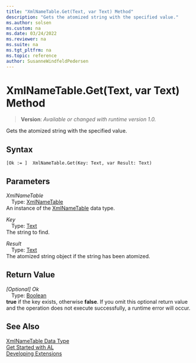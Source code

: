 ```yaml
---
title: "XmlNameTable.Get(Text, var Text) Method"
description: "Gets the atomized string with the specified value."
ms.author: solsen
ms.custom: na
ms.date: 03/24/2022
ms.reviewer: na
ms.suite: na
ms.tgt_pltfrm: na
ms.topic: reference
author: SusanneWindfeldPedersen
---
```

[//]: # (START>DO_NOT_EDIT)
[//]: # (IMPORTANT:Do not edit any of the content between here and the END>DO_NOT_EDIT.)
[//]: # (Any modifications should be made in the .xml files in the ModernDev repo.)
# XmlNameTable.Get(Text, var Text) Method
> **Version**: _Available or changed with runtime version 1.0._

Gets the atomized string with the specified value.


## Syntax
```AL
[Ok := ]  XmlNameTable.Get(Key: Text, var Result: Text)
```
## Parameters
*XmlNameTable*  
&emsp;Type: [XmlNameTable](xmlnametable-data-type.md)  
An instance of the [XmlNameTable](xmlnametable-data-type.md) data type.  

*Key*  
&emsp;Type: [Text](../text/text-data-type.md)  
The string to find.
        

*Result*  
&emsp;Type: [Text](../text/text-data-type.md)  
The atomized string object if the string has been atomized.  


## Return Value
*[Optional] Ok*  
&emsp;Type: [Boolean](../boolean/boolean-data-type.md)  
**true** if the key exists, otherwise **false**.  If you omit this optional return value and the operation does not execute successfully, a runtime error will occur.  


[//]: # (IMPORTANT: END>DO_NOT_EDIT)
## See Also
[XmlNameTable Data Type](xmlnametable-data-type.md)  
[Get Started with AL](../../devenv-get-started.md)  
[Developing Extensions](../../devenv-dev-overview.md)
